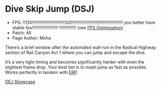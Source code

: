# Dive Skip Jump (DSJ)

- FPS: !!120!!!!!!!!!!!!!!!!!!!!!!!!!!120!!!!!!!!!)!!!!!!!!!!!!!!!!!!!!!!!!!!!!!!!! you better have stable fps!!!!!!!!!!!!!!!!!!!!! !!!!!!!!!!!!!! (see [FPS Optimisation](<Getting Started.md#fps-optimisation>))
- Patch: All
- Page Author: Moha

There’s a brief window after the automated wall-run in the Radical Highway section of Rail Canyon Act 1 where you can jump and escape the dive. 

It’s a very tight timing and becomes significantly harder with even the slightest frame drop. Your best bet is to mash jump as fast as possible. Works perfectly in tandem with [ERP](<Glitches and Tech/ESP and ERP.md#ERP>).

[DEJ Showcase](https://github.com/user-attachments/assets/01d821ab-0c42-406e-bdeb-1cf766f35788)

